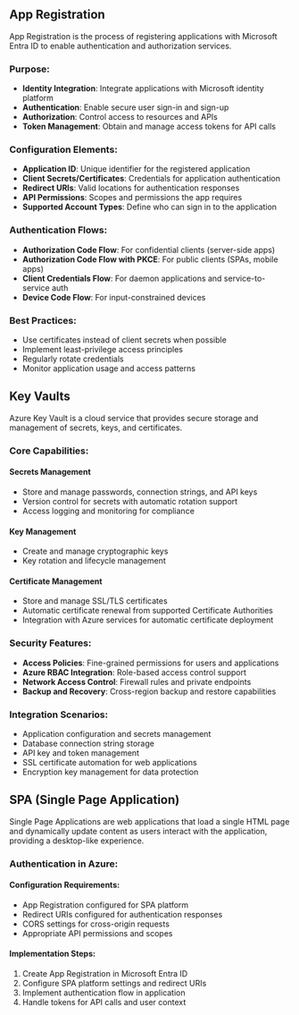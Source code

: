 ## App Registration

App Registration is the process of registering applications with Microsoft Entra ID to enable authentication and authorization services.

### Purpose:
- **Identity Integration**: Integrate applications with Microsoft identity platform
- **Authentication**: Enable secure user sign-in and sign-up
- **Authorization**: Control access to resources and APIs
- **Token Management**: Obtain and manage access tokens for API calls

### Configuration Elements:
- **Application ID**: Unique identifier for the registered application
- **Client Secrets/Certificates**: Credentials for application authentication
- **Redirect URIs**: Valid locations for authentication responses
- **API Permissions**: Scopes and permissions the app requires
- **Supported Account Types**: Define who can sign in to the application

### Authentication Flows:
- **Authorization Code Flow**: For confidential clients (server-side apps)
- **Authorization Code Flow with PKCE**: For public clients (SPAs, mobile apps)
- **Client Credentials Flow**: For daemon applications and service-to-service auth
- **Device Code Flow**: For input-constrained devices

### Best Practices:
- Use certificates instead of client secrets when possible
- Implement least-privilege access principles
- Regularly rotate credentials
- Monitor application usage and access patterns

## Key Vaults

Azure Key Vault is a cloud service that provides secure storage and management of secrets, keys, and certificates.

### Core Capabilities:

#### Secrets Management
- Store and manage passwords, connection strings, and API keys
- Version control for secrets with automatic rotation support
- Access logging and monitoring for compliance

#### Key Management
- Create and manage cryptographic keys
- Key rotation and lifecycle management

#### Certificate Management
- Store and manage SSL/TLS certificates
- Automatic certificate renewal from supported Certificate Authorities
- Integration with Azure services for automatic certificate deployment

### Security Features:
- **Access Policies**: Fine-grained permissions for users and applications
- **Azure RBAC Integration**: Role-based access control support
- **Network Access Control**: Firewall rules and private endpoints
- **Backup and Recovery**: Cross-region backup and restore capabilities

### Integration Scenarios:
- Application configuration and secrets management
- Database connection string storage
- API key and token management
- SSL certificate automation for web applications
- Encryption key management for data protection

## SPA (Single Page Application)

Single Page Applications are web applications that load a single HTML page and dynamically update content as users interact with the application, providing a desktop-like experience.

### Authentication in Azure:

#### 

#### Configuration Requirements:
- App Registration configured for SPA platform
- Redirect URIs configured for authentication responses
- CORS settings for cross-origin requests
- Appropriate API permissions and scopes

#### Implementation Steps:
1. Create App Registration in Microsoft Entra ID
2. Configure SPA platform settings and redirect URIs
4. Implement authentication flow in application
5. Handle tokens for API calls and user context
